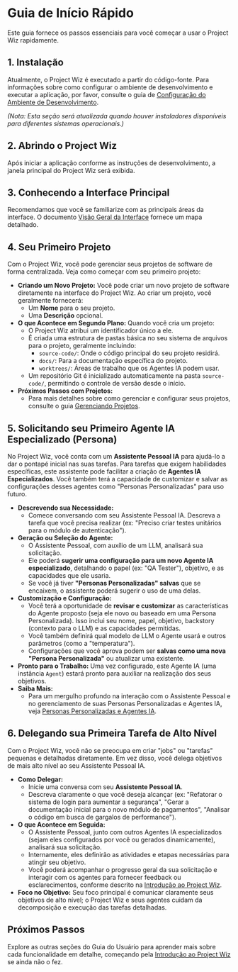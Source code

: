 # Guia de Início Rápido

Este guia fornece os passos essenciais para você começar a usar o Project Wiz rapidamente.

## 1. Instalação

Atualmente, o Project Wiz é executado a partir do código-fonte. Para informações sobre como configurar o ambiente de desenvolvimento e executar a aplicação, por favor, consulte o guia de [Configuração do Ambiente de Desenvolvimento](../developer/01-development-setup.md).

*(Nota: Esta seção será atualizada quando houver instaladores disponíveis para diferentes sistemas operacionais.)*

## 2. Abrindo o Project Wiz

Após iniciar a aplicação conforme as instruções de desenvolvimento, a janela principal do Project Wiz será exibida.

## 3. Conhecendo a Interface Principal

Recomendamos que você se familiarize com as principais áreas da interface. O documento [Visão Geral da Interface](./03-interface-overview.md) fornece um mapa detalhado.

## 4. Seu Primeiro Projeto

Com o Project Wiz, você pode gerenciar seus projetos de software de forma centralizada. Veja como começar com seu primeiro projeto:

*   **Criando um Novo Projeto:** Você pode criar um novo projeto de software diretamente na interface do Project Wiz. Ao criar um projeto, você geralmente fornecerá:
    *   Um **Nome** para o seu projeto.
    *   Uma **Descrição** opcional.
*   **O que Acontece em Segundo Plano:** Quando você cria um projeto:
    *   O Project Wiz atribui um identificador único a ele.
    *   É criada uma estrutura de pastas básica no seu sistema de arquivos para o projeto, geralmente incluindo:
        *   `source-code/`: Onde o código principal do seu projeto residirá.
        *   `docs/`: Para a documentação específica do projeto.
        *   `worktrees/`: Áreas de trabalho que os Agentes IA podem usar.
    *   Um repositório Git é inicializado automaticamente na pasta `source-code/`, permitindo o controle de versão desde o início.
*   **Próximos Passos com Projetos:**
    *   Para mais detalhes sobre como gerenciar e configurar seus projetos, consulte o guia [Gerenciando Projetos](./core-concepts/projects.md).

## 5. Solicitando seu Primeiro Agente IA Especializado (Persona)

No Project Wiz, você conta com um **Assistente Pessoal IA** para ajudá-lo a dar o pontapé inicial nas suas tarefas. Para tarefas que exigem habilidades específicas, este assistente pode facilitar a criação de **Agentes IA Especializados**. Você também terá a capacidade de customizar e salvar as configurações desses agentes como "Personas Personalizadas" para uso futuro.

*   **Descrevendo sua Necessidade:**
    *   Comece conversando com seu Assistente Pessoal IA. Descreva a tarefa que você precisa realizar (ex: "Preciso criar testes unitários para o módulo de autenticação").
*   **Geração ou Seleção do Agente:**
    *   O Assistente Pessoal, com auxílio de um LLM, analisará sua solicitação.
    *   Ele poderá **sugerir uma configuração para um novo Agente IA especializado**, detalhando o papel (ex: "QA Tester"), objetivo, e as capacidades que ele usaria.
    *   Se você já tiver **"Personas Personalizadas" salvas** que se encaixem, o assistente poderá sugerir o uso de uma delas.
*   **Customização e Configuração:**
    *   Você terá a oportunidade de **revisar e customizar** as características do Agente proposto (seja ele novo ou baseado em uma Persona Personalizada). Isso inclui seu nome, papel, objetivo, backstory (contexto para o LLM) e as capacidades permitidas.
    *   Você também definirá qual modelo de LLM o Agente usará e outros parâmetros (como a "temperatura").
    *   Configurações que você aprova podem ser **salvas como uma nova "Persona Personalizada"** ou atualizar uma existente.
*   **Pronto para o Trabalho:** Uma vez configurado, este Agente IA (uma instância `Agent`) estará pronto para auxiliar na realização dos seus objetivos.
*   **Saiba Mais:**
    *   Para um mergulho profundo na interação com o Assistente Pessoal e no gerenciamento de suas Personas Personalizadas e Agentes IA, veja [Personas Personalizadas e Agentes IA](./core-concepts/personas-and-agents.md).

## 6. Delegando sua Primeira Tarefa de Alto Nível

Com o Project Wiz, você não se preocupa em criar "jobs" ou "tarefas" pequenas e detalhadas diretamente. Em vez disso, você delega objetivos de mais alto nível ao seu Assistente Pessoal IA.

*   **Como Delegar:**
    *   Inicie uma conversa com seu **Assistente Pessoal IA**.
    *   Descreva claramente o que você deseja alcançar (ex: "Refatorar o sistema de login para aumentar a segurança", "Gerar a documentação inicial para o novo módulo de pagamentos", "Analisar o código em busca de gargalos de performance").
*   **O que Acontece em Seguida:**
    *   O Assistente Pessoal, junto com outros Agentes IA especializados (sejam eles configurados por você ou gerados dinamicamente), analisará sua solicitação.
    *   Internamente, eles definirão as atividades e etapas necessárias para atingir seu objetivo.
    *   Você poderá acompanhar o progresso geral da sua solicitação e interagir com os agentes para fornecer feedback ou esclarecimentos, conforme descrito na [Introdução ao Project Wiz](./01-introduction.md#como-funciona-a-interação-principal).
*   **Foco no Objetivo:** Seu foco principal é comunicar claramente seus objetivos de alto nível; o Project Wiz e seus agentes cuidam da decomposição e execução das tarefas detalhadas.

## Próximos Passos

Explore as outras seções do Guia do Usuário para aprender mais sobre cada funcionalidade em detalhe, começando pela [Introdução ao Project Wiz](./01-introduction.md) se ainda não o fez.

